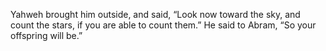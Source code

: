 Yahweh brought him outside, and said, “Look now toward the sky, and count the stars, if you are able to count them.” He said to Abram, “So your offspring will be.”